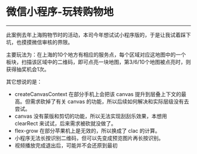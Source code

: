 # 微信小程序-玩转购物地
---

此案例去年上海购物节时的活动，本司今年想试试小程序版的，于是让我试着踩下坑，也摸摸微信审核的界限。

主要玩法为：在上海的10个地方有相应的服务点，每个区域对应这地图中的一个板块，扫描该区域中的二维码，即可点亮一块地图，第3/6/10个地图被点亮时，则获得抽奖机会1次。

其它想说的是：

* createCanvasContext 在部分手机上会把该 canvas 提升到层叠上下文的最高。但需求砍掉了有关 canvas 的功能，所以后续如何解决和实际层级没有去尝试。
* canvas 没有蒙版和剪切的功能，所以无法实现刮刮乐效果，本想用 clearRect 来试试，后来需求被砍就没做了。
* flex-grow 在部分苹果机上是无效的，所以换成了 clac 的计算。
* 小程序无法长按识别二维码，但可以先变成预览图片再长按识别。
* 视频播放完成退出后，可能并不会还原到最初